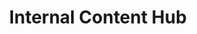 ---
displayOrder: 11
projectType: 'design'
title: 'Internal Content Hub'
description: 'Create an internal hub to house and share research across independent research teams. Connect and communicate research and research initiatives.'
thumb: 'christina-wocintechchat-com-rg1y72eKw6o-unsplash.jpg'
hero:
  file: 'christina-wocintechchat-com-rg1y72eKw6o-unsplash.jpg'
  alt: 'People sitting at a table collaborating'
heroOrientation: 'vertical'
color: '#4D908E'
sections:
  - type: 'gallery'
    slug: 'proto-personas'
    subtitle: 'Proto Personas'
    description: 'The journey started by adapting the clients proto personas and create a flow of the Innovation Hub. The purpose of the journeys is to show how the Innovation Hub provides a solution for 2 roles within the internal research themes.'
    items:
      - description: 'Persona 1 is Leo, a content consumer using Innovation Hub to explore their interests and projects. He wants an easy and intelligent search tool that houses every document, video, or other media.'
        image:
          file: 'leo.png'
          alt: 'Illustration of a man sitting at a desk in his home'
      - description: 'Persona 2 is Sam, an executive looking for a broader look at the initiatives within the teams. In order to be perceived as a leader in the market, they need to easily understand how they are progressing towards our strategic goals for innovation and what value the company is getting from them at a high level.'
        image:
          file: 'sam.png'
          alt: 'Illustration of woman standing at her desk'
  - type: 'two-column'
    slug: 'solutioning-a-content-ecosystem'
    variant: 'right'
    subtitle: 'Solutioning a Content Ecosystem'
    description: 'The team worked with stakeholders to find the right solution for a content hub. The content will be pulled from different sources, instead of migrating to a new place. The content hub will be able to search and locate the specific data and intelligently. The content is organized and categorized for high level viewing as well as the ability to deep dive into projects and their documentation.'
    image:
      file: 'hub-2screen.png'
      alt: '2 webpage screens of an internal document library with a search engine'
---
